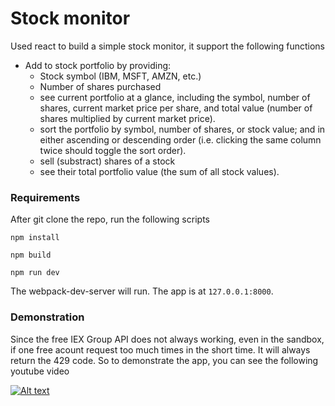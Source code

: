 # Stock monitor


Used react to build a simple stock monitor, it support the following functions

* Add to stock portfolio by providing:
    * Stock symbol (IBM, MSFT, AMZN, etc.)
    * Number of shares purchased
  * see current portfolio at a glance,
    including the symbol, number of shares, current market price per share,
    and total value (number of shares multiplied by current market price).
  * sort the portfolio by symbol, number of shares,
    or stock value; and in either ascending or descending order (i.e.
    clicking the same column twice should toggle the sort order).
  * sell (substract) shares of a stock
  * see their total portfolio value (the sum of all stock values).


### Requirements

After git clone the repo, run the following scripts

```
npm install
```

```
npm build
```

```
npm run dev
```
The webpack-dev-server will run. The app is at `127.0.0.1:8000`.


### Demonstration

Since the free IEX Group API does not always working, even in the sandbox, if one free acount request too much times in the short time. It will always return the 429 code.
So to demonstrate the app, you can see the following youtube video

[![Alt text](https://img.youtube.com/vi/w2orHDae6wo/0.jpg)](https://www.youtube.com/watch?v=w2orHDae6wo)
